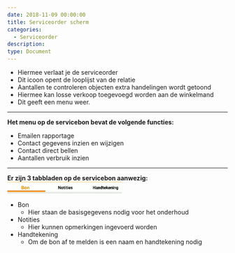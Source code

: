 ```yaml
---
date: 2018-11-09 00:00:00
title: Serviceorder scherm
categories:
  - Serviceorder
description:
type: Document
---
```


- <i class="fas fa-arrow-left"></i> Hiermee verlaat je de serviceorder
- <i class="fas fa-building"></i> Dit icoon opent de looplijst van de relatie
- <i class="fas fa-chart-bar"></i> Aantallen te controleren objecten extra handelingen wordt getoond
- <i class="fas fa-shopping-basket"></i> Hiermee kan losse verkoop toegevoegd worden aan de winkelmand
- <i class="fas fa-bars"></i> Dit geeft een menu weer.

----
**Het menu op de servicebon bevat de volgende functies:**  
- <i class="fas fa-envelope"></i> Emailen rapportage
- <i class="fas fa-user"></i> Contact gegevens inzien en wijzigen
- <i class="fas fa-phone"></i> Contact direct bellen
- <i class="fas fa-chart-bar"></i> Aantallen verbruik inzien

----
**Er zijn 3 tabbladen op de servicebon aanwezig:**  
![](/images/2018-11-09-10-33-02.png)
- Bon
    - Hier staan de basisgegevens nodig voor het onderhoud
- Notities
    - Hier kunnen opmerkingen ingevoerd worden
- Handtekening
    - Om de bon af te melden is een naam en handtekening nodig
